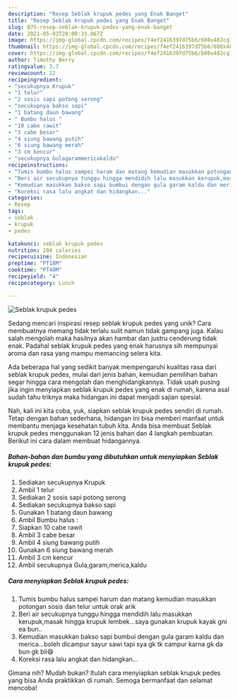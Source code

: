 ```yaml
---
description: "Resep Seblak krupuk pedes yang Enak Banget"
title: "Resep Seblak krupuk pedes yang Enak Banget"
slug: 875-resep-seblak-krupuk-pedes-yang-enak-banget
date: 2021-05-03T20:00:33.867Z
image: https://img-global.cpcdn.com/recipes/f4ef2416397d75b6/680x482cq70/seblak-krupuk-pedes-foto-resep-utama.jpg
thumbnail: https://img-global.cpcdn.com/recipes/f4ef2416397d75b6/680x482cq70/seblak-krupuk-pedes-foto-resep-utama.jpg
cover: https://img-global.cpcdn.com/recipes/f4ef2416397d75b6/680x482cq70/seblak-krupuk-pedes-foto-resep-utama.jpg
author: Timothy Berry
ratingvalue: 3.7
reviewcount: 12
recipeingredient:
- "secukupnya Krupuk"
- "1 telur"
- "2 sosis sapi potong serong"
- "secukupnya bakso sapi"
- "1 batang daun bawang"
- " Bumbu halus "
- "10 cabe rawit"
- "3 cabe besar"
- "4 siung bawang putih"
- "6 siung bawang merah"
- "3 cm kencur"
- "secukupnya Gulagarammericakaldu"
recipeinstructions:
- "Tumis bumbu halus sampei harum dan matang kemudian masukkan potongan sosis dan telur untuk orak arik"
- "Beri air secukupnya tunggu hingga mendidih lalu masukkan kerupuk,masak hingga krupuk lembek...saya gunakan krupuk kayak gni ea bun.."
- "Kemudian masukkan bakso sapi bumbui dengan gula garam kaldu dan merica...boleh dicampur sayur sawi tapi sya gk tk campur karna gk da bun gk bli😄"
- "Koreksi rasa lalu angkat dan hidangkan..."
categories:
- Resep
tags:
- seblak
- krupuk
- pedes

katakunci: seblak krupuk pedes 
nutrition: 204 calories
recipecuisine: Indonesian
preptime: "PT18M"
cooktime: "PT40M"
recipeyield: "4"
recipecategory: Lunch

---
```



![Seblak krupuk pedes](https://img-global.cpcdn.com/recipes/f4ef2416397d75b6/680x482cq70/seblak-krupuk-pedes-foto-resep-utama.jpg)

Sedang mencari inspirasi resep seblak krupuk pedes yang unik? Cara membuatnya memang tidak terlalu sulit namun tidak gampang juga. Kalau salah mengolah maka hasilnya akan hambar dan justru cenderung tidak enak. Padahal seblak krupuk pedes yang enak harusnya sih mempunyai aroma dan rasa yang mampu memancing selera kita.



Ada beberapa hal yang sedikit banyak mempengaruhi kualitas rasa dari seblak krupuk pedes, mulai dari jenis bahan, kemudian pemilihan bahan segar hingga cara mengolah dan menghidangkannya. Tidak usah pusing jika ingin menyiapkan seblak krupuk pedes yang enak di rumah, karena asal sudah tahu triknya maka hidangan ini dapat menjadi sajian spesial.


Nah, kali ini kita coba, yuk, siapkan seblak krupuk pedes sendiri di rumah. Tetap dengan bahan sederhana, hidangan ini bisa memberi manfaat untuk membantu menjaga kesehatan tubuh kita. Anda bisa membuat Seblak krupuk pedes menggunakan 12 jenis bahan dan 4 langkah pembuatan. Berikut ini cara dalam membuat hidangannya.

<!--inarticleads1-->

##### Bahan-bahan dan bumbu yang dibutuhkan untuk menyiapkan Seblak krupuk pedes:

1. Sediakan secukupnya Krupuk
1. Ambil 1 telur
1. Sediakan 2 sosis sapi potong serong
1. Sediakan secukupnya bakso sapi
1. Gunakan 1 batang daun bawang
1. Ambil  Bumbu halus :
1. Siapkan 10 cabe rawit
1. Ambil 3 cabe besar
1. Ambil 4 siung bawang putih
1. Gunakan 6 siung bawang merah
1. Ambil 3 cm kencur
1. Ambil secukupnya Gula,garam,merica,kaldu




<!--inarticleads2-->

##### Cara menyiapkan Seblak krupuk pedes:

1. Tumis bumbu halus sampei harum dan matang kemudian masukkan potongan sosis dan telur untuk orak arik
1. Beri air secukupnya tunggu hingga mendidih lalu masukkan kerupuk,masak hingga krupuk lembek...saya gunakan krupuk kayak gni ea bun..
1. Kemudian masukkan bakso sapi bumbui dengan gula garam kaldu dan merica...boleh dicampur sayur sawi tapi sya gk tk campur karna gk da bun gk bli😄
1. Koreksi rasa lalu angkat dan hidangkan...




Gimana nih? Mudah bukan? Itulah cara menyiapkan seblak krupuk pedes yang bisa Anda praktikkan di rumah. Semoga bermanfaat dan selamat mencoba!
